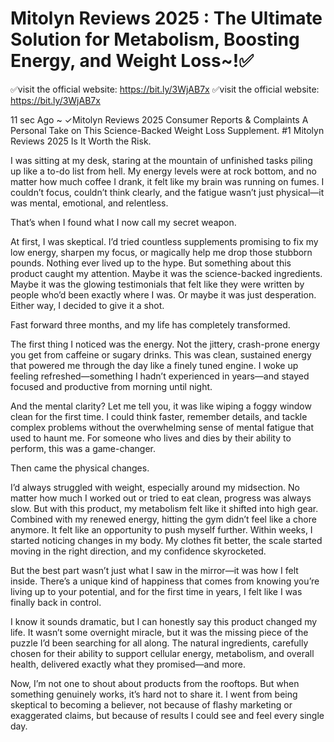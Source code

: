 # Mitolyn Reviews 2025 : The Ultimate Solution for Metabolism, Boosting Energy, and Weight Loss~!✅

✅visit the official website: https://bit.ly/3WjAB7x
✅visit the official website: https://bit.ly/3WjAB7x

11 sec Ago ~ ✓Mitolyn Reviews 2025 Consumer Reports & Complaints A Personal Take on This Science-Backed Weight Loss Supplement. #1 Mitolyn Reviews 2025 Is It Worth the Risk.

I was sitting at my desk, staring at the mountain of unfinished tasks piling up like a to-do list from hell. My energy levels were at rock bottom, and no matter how much coffee I drank, it felt like my brain was running on fumes. I couldn’t focus, couldn’t think clearly, and the fatigue wasn’t just physical—it was mental, emotional, and relentless.

That’s when I found what I now call my secret weapon.

At first, I was skeptical. I’d tried countless supplements promising to fix my low energy, sharpen my focus, or magically help me drop those stubborn pounds. Nothing ever lived up to the hype. But something about this product caught my attention. Maybe it was the science-backed ingredients. Maybe it was the glowing testimonials that felt like they were written by people who’d been exactly where I was. Or maybe it was just desperation. Either way, I decided to give it a shot.

Fast forward three months, and my life has completely transformed.

The first thing I noticed was the energy. Not the jittery, crash-prone energy you get from caffeine or sugary drinks. This was clean, sustained energy that powered me through the day like a finely tuned engine. I woke up feeling refreshed—something I hadn’t experienced in years—and stayed focused and productive from morning until night.

And the mental clarity? Let me tell you, it was like wiping a foggy window clean for the first time. I could think faster, remember details, and tackle complex problems without the overwhelming sense of mental fatigue that used to haunt me. For someone who lives and dies by their ability to perform, this was a game-changer.

Then came the physical changes.

I’d always struggled with weight, especially around my midsection. No matter how much I worked out or tried to eat clean, progress was always slow. But with this product, my metabolism felt like it shifted into high gear. Combined with my renewed energy, hitting the gym didn’t feel like a chore anymore. It felt like an opportunity to push myself further. Within weeks, I started noticing changes in my body. My clothes fit better, the scale started moving in the right direction, and my confidence skyrocketed.

But the best part wasn’t just what I saw in the mirror—it was how I felt inside. There’s a unique kind of happiness that comes from knowing you’re living up to your potential, and for the first time in years, I felt like I was finally back in control.

I know it sounds dramatic, but I can honestly say this product changed my life. It wasn’t some overnight miracle, but it was the missing piece of the puzzle I’d been searching for all along. The natural ingredients, carefully chosen for their ability to support cellular energy, metabolism, and overall health, delivered exactly what they promised—and more.

Now, I’m not one to shout about products from the rooftops. But when something genuinely works, it’s hard not to share it. I went from being skeptical to becoming a believer, not because of flashy marketing or exaggerated claims, but because of results I could see and feel every single day.

